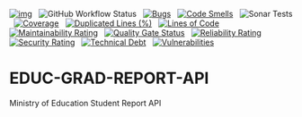 [![img](https://img.shields.io/badge/Lifecycle-Experimental-339999)](https://github.com/bcgov/repomountie/blob/master/doc/lifecycle-badges.md) &nbsp;
![GitHub Workflow Status](https://img.shields.io/github/workflow/status/bcgov/educ-grad-report-api/Build) &nbsp; 
[![Bugs](https://sonarcloud.io/api/project_badges/measure?project=bcgov_EDUC-GRAD-REPORT-API&metric=bugs)](https://sonarcloud.io/summary/new_code?id=bcgov_EDUC-GRAD-REPORT-API) &nbsp;
[![Code Smells](https://sonarcloud.io/api/project_badges/measure?project=bcgov_EDUC-GRAD-REPORT-API&metric=code_smells)](https://sonarcloud.io/summary/new_code?id=bcgov_EDUC-GRAD-REPORT-API) &nbsp;
![Sonar Tests](https://img.shields.io/sonar/tests/bcgov_EDUC-GRAD-REPORT-API?compact_message&server=https%3A%2F%2Fsonarcloud.io) &nbsp;
[![Coverage](https://sonarcloud.io/api/project_badges/measure?project=bcgov_EDUC-GRAD-REPORT-API&metric=coverage)](https://sonarcloud.io/summary/new_code?id=bcgov_EDUC-GRAD-REPORT-API) &nbsp;
[![Duplicated Lines (%)](https://sonarcloud.io/api/project_badges/measure?project=bcgov_EDUC-GRAD-REPORT-API&metric=duplicated_lines_density)](https://sonarcloud.io/summary/new_code?id=bcgov_EDUC-GRAD-REPORT-API) &nbsp;
[![Lines of Code](https://sonarcloud.io/api/project_badges/measure?project=bcgov_EDUC-GRAD-REPORT-API&metric=ncloc)](https://sonarcloud.io/summary/new_code?id=bcgov_EDUC-GRAD-REPORT-API) &nbsp;
[![Maintainability Rating](https://sonarcloud.io/api/project_badges/measure?project=bcgov_EDUC-GRAD-REPORT-API&metric=sqale_rating)](https://sonarcloud.io/summary/new_code?id=bcgov_EDUC-GRAD-REPORT-API) &nbsp;
[![Quality Gate Status](https://sonarcloud.io/api/project_badges/measure?project=bcgov_EDUC-GRAD-REPORT-API&metric=alert_status)](https://sonarcloud.io/summary/new_code?id=bcgov_EDUC-GRAD-REPORT-API) &nbsp;
[![Reliability Rating](https://sonarcloud.io/api/project_badges/measure?project=bcgov_EDUC-GRAD-REPORT-API&metric=reliability_rating)](https://sonarcloud.io/summary/new_code?id=bcgov_EDUC-GRAD-REPORT-API) &nbsp;
[![Security Rating](https://sonarcloud.io/api/project_badges/measure?project=bcgov_EDUC-GRAD-REPORT-API&metric=security_rating)](https://sonarcloud.io/summary/new_code?id=bcgov_EDUC-GRAD-REPORT-API) &nbsp;
[![Technical Debt](https://sonarcloud.io/api/project_badges/measure?project=bcgov_EDUC-GRAD-REPORT-API&metric=sqale_index)](https://sonarcloud.io/summary/new_code?id=bcgov_EDUC-GRAD-REPORT-API) &nbsp;
[![Vulnerabilities](https://sonarcloud.io/api/project_badges/measure?project=bcgov_EDUC-GRAD-REPORT-API&metric=vulnerabilities)](https://sonarcloud.io/summary/new_code?id=bcgov_EDUC-GRAD-REPORT-API) &nbsp;

# EDUC-GRAD-REPORT-API

Ministry of Education Student Report API

